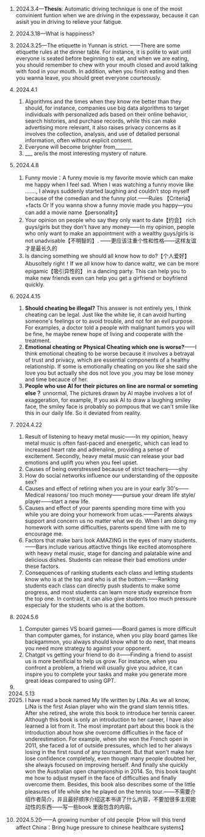 1. 2024.3.4—**Thesis**: Automatic driving technique is one of the most convinient funtion when we are driving in the expessway, because it can asisit you in driving to relieve your fatigue.
2. 2024.3.18—What is happiness?
3. 2024.3.25—The etiquette in Yunnan is strict. ——There are some etiquette rules at the dinner table. For instance,  it is polite to wait until everyone is seated before beginning to eat, and when we are eating, you should remember to chew with your mouth closed and avoid talking with food in your mouth. In addition, when you finish eating and then you wanna leave, you should greet everyone courteously. 
4. 2024.4.1
	1. Algorithms and the times when they know me better than they should, for instance, companies use big data algorithms to target individuals with personalized ads based on their online behavior, search histories, and purchase records, while this can make advertising more relevant, it also raises privacy concerns as it involves the collection, analysis, and use of detailed personal information, often without explicit consent.
	2. Everyone will become brighter from_______
	3. ___ are/is the most interesting mystery of nature.
5. 2024.4.8
	1. Funny movie：A funny movie is my favorite movie which can make me happy when I feel sad. When I was watching a funny movie like ......., I always suddenly started laughing and couldn‘t stop myself because of the comedian and the funny plot.——Rules 【Criteria】+facts Or If you wanna show a funny movie made you happy—you can add a movie name【personality】
	2. Your opinion on people who say they only want to date【约会】 rich guys/girls but they don't have any money——In my opinion, people who only want to make an appointment with a wealthy guys/girls is not unadvisable【不明智的】. ——更应该注重个性和性格——这样友谊才是最长久的
	3. Is dancing something we should all know how to do?【个人爱好】 Abusoltely right！If we all know how to dance waltz, we can be more epigamic【吸引异性的】 in a dancing party. This can help you to make new friends even can help you get a girfriend or boyfriend quickly.
6. 2024.4.15
	1. **Should cheating be illegal?** This answer is not entirely yes, I think cheating can be legal. Just like the white lie, it can avoid hurting someone's feelings or to avoid trouble, and not for an evil purpose. For examples, a doctor told a people with malignant tumors you will be fine, he maybe renew hope of living and cooperate with the treatment.
	2. **Emotional cheating or Physical Cheating which one is worse?**——I think emotional cheating to be worse because it involves a betrayal of trust and privacy, which are essential components of a healthy relationship. If some is emotionally cheating on you like she said she love you but actually she dos not love you ,you may be lose money and time becauce of her.
	3. **People who use AI for their pictures on line are normal or someting else？** unnormal, The pictures drawn by AI maybe involves a lot of exaggeration, for example, If you ask AI to draw a laughing smiley face, the smiley face is probably so pompous that we can't smile like this in our daily life. So it deviated from reality.

7. 2024.4.22
	1. Result of listening to heavy metal music——In my opinion, heavy metal music is often fast-paced and energetic, which can lead to increased heart rate and adrenaline, providing a sense of excitement. Secondly, heavy metal music can release your bad emotions and uplift you when you feel upset. 
	2. Causes of being overstressed because of strict teachers——shy
	3. How do social networks influence our understanding of the opposite sex?
	4. Causes and effect of retiring when you are in your early 30's——Medical reasons/ too much money——pursue your dream life style/ player——start a new life.
	5. Causes and effect of your parents spending more time with you while you are doing your homework from ucas.——Parents always support and concern us no matter what we do. When I am doing my homework with some difficulties, parents spend time with me to encourage me.
	6. Factors that make bars look AMAZING in the eyes of many students.——Bars include various attactive things like excited atomosphere with heavy metal music, stage for dancing and palatable wine and delicious dishes. Students can release their bad emotions under these factors.
	7. Consequences of ranking students each class and letting students know who is at the top and who is at the bottom.——Ranking students each class can directly push students to make some progress, and most students can learn more study expreince from the top one. In contrast, it can also give students too much pressure especialy for the students who is at the bottom.
8. 2024.5.6
	1. Computer games VS board games——Board games is more difficult than computer games, for instance, when you play board games like backgammon, you always should know what to do next, that means you need more strategy to against your opponent.
	2. Chatgpt vs getting your friend to do it——Finding a friend to assist us is more benificial to help us grow. For instance, when you confront a problem, a friend will usually give you advice, it can inspire you to complete your tasks and make you generate more great ideas compared to using GPT.
9. 2024. 5.13
	1. I have read a book named My life written by LiNa. As we all know, LiNa is the first Asian player who win the grand slam tennis titles. After she retired, she wrote this book to introduce her tennis career. Although this book is only an introduction to her career, I have also learned a lot from it. The most improtant part about this book is the introduction about how she overcome difficulties  in the face of underestimation. For example, when she won the French open in 2011, she faced a lot of outside pressures, which led to her always losing in the first round of any tournament. But that won't make her lose confidence completely, even though many people doubted her, she always focused on improving herself. And finally she quickly won the Australian open championship in 2014. So, this book taught me how to adjust myself in the face of difficulties and finally overcome them. Besides, this book also describes some of the little pleasures of life while she he played on the tennis tour.——不需要介绍作者简介，并且最好顺序介绍这本书讲了什么内容，不要加很多主观能动性的东西——写一些book 里面包含的内容。

10. 2024.5.20——A growing number of old people【How will this trend affect China：Bring huge pressure to chinese healthcare systems】